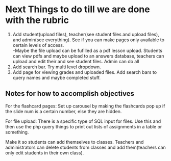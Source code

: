 # Next Things to do till we are done with the rubric

1. Add student(upload files), teacher(see student files and upload files), and admin(see everything). See if you can make pages only available to certain levels of access.
<br>-Maybe the file upload can be fufilled as a pdf lesson upload. Students can view pdfs and maybe upload to an answers database, teachers can upload and edit their and see student files. Admin can do all
2. Add search bar. Try multi level dropdown.
3. Add page for viewing grades and uploaded files. Add search bars to query names and maybe completed stuff.

## Notes for how to accomplish objectives

For the flashcard pages: Set up carousel by making the flashcards pop up if the slide num is a certain number, else they are hidden.

For file upload: There is a specific type of SQL input for files. Use this and then use the php query things to print out lists of assignments in a table or something.

Make it so students can add themselves to classes. Teachers and administrators can delete students from classes and add them(teachers can only edit students in their own class).
